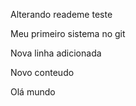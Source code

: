 Alterando reademe teste

Meu primeiro sistema no git

Nova linha adicionada

Novo conteudo

Olá mundo


